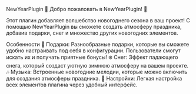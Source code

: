 NewYearPlugin
🎉 Добро пожаловать в NewYearPlugin! 🎉

Этот плагин добавляет волшебство новогоднего сезона в ваш проект! С помощью NewYearPlugin вы сможете создать атмосферу праздника, добавив подарки, снег и множество других новогодних элементов.

Особенности
🎁 Подарки: Разнообразные подарки, которые вы сможете удобно настраивать под себя в конфигурации. Пользователи смогут искать их и получать приятные бонусы!
❄️ Снег: Эффект падающего снега, который создаст уютную зимнюю атмосферу на вашем проекте.
🎶 Музыка: Встроенные новогодние мелодии, которые можно включить для создания атмосферы праздника.
🌟 Настройки: Легкая настройка всех элементов плагина через удобный интерфейс.
